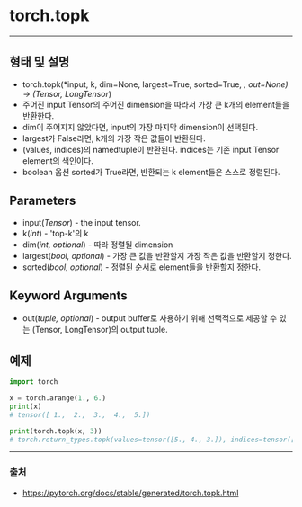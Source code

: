 # torch.topk #
--------------
## 형태 및 설명 ##
* torch.topk(*input, k, dim=None, largest=True, sorted=True, *, out=None) -> (Tensor, LongTensor*)
* 주어진 input Tensor의 주어진 dimension을 따라서 가장 큰 k개의 element들을 반환한다.
* dim이 주어지지 않았다면, input의 가장 마지막 dimension이 선택된다.
* largest가 False라면, k개의 가장 작은 값들이 반환된다.
* (values, indices)의 namedtuple이 반환된다. indices는 기존 input Tensor element의 색인이다.
* boolean 옵션 sorted가 True라면, 반환되는 k element들은 스스로 정렬된다.

## Parameters ##
* input(*Tensor*) - the input tensor.
* k(*int*) - 'top-k'의 k
* dim(*int, optional*) - 따라 정렬될 dimension
* largest(*bool, optional*) - 가장 큰 값을 반환할지 가장 작은 값을 반환할지 정한다.
* sorted(*bool, optional*) - 정렬된 순서로 element들을 반환할지 정한다.

## Keyword Arguments ##
* out(*tuple, optional*) - output buffer로 사용하기 위해 선택적으로 제공할 수 있는 (Tensor, LongTensor)의 output tuple.

## 예제 ##
```python
import torch

x = torch.arange(1., 6.)
print(x)
# tensor([ 1.,  2.,  3.,  4.,  5.])

print(torch.topk(x, 3))
# torch.return_types.topk(values=tensor([5., 4., 3.]), indices=tensor([4, 3, 2]))
```
-------------------------------
### 출처 ###
* <https://pytorch.org/docs/stable/generated/torch.topk.html>